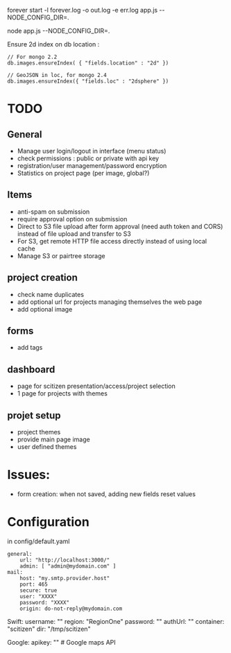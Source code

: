 forever start -l forever.log -o out.log -e err.log app.js --NODE_CONFIG_DIR=.

node app.js --NODE_CONFIG_DIR=.



Ensure 2d index on db location  :

    // For mongo 2.2
    db.images.ensureIndex( { "fields.location" : "2d" })

    // GeoJSON in loc, for mongo 2.4
    db.images.ensureIndex({ "fields.loc" : "2dsphere" })



# TODO

## General

* Manage user login/logout in interface (menu status)
* check permissions : public or private with api key
* registration/user management/password encryption
* Statistics on project page (per image, global?)

## Items

* anti-spam on submission
* require approval option on submission
* Direct to S3 file upload after form approval (need auth token and CORS) instead of file upload and transfer to S3
* For S3, get remote HTTP file access directly instead of using local cache
* Manage S3 or pairtree storage


## project creation

* check name duplicates
* add optional url for projects managing themselves  the web page
* add optional image

## forms

* add tags

## dashboard

* page for scitizen presentation/access/project selection
* 1 page for projects with themes

## projet setup

* project themes
* provide main page image
* user defined themes

# Issues:

* form creation: when not saved, adding new fields reset values

# Configuration

in config/default.yaml

    general:
        url: "http://localhost:3000/"
        admin: [ "admin@mydomain.com" ]
    mail:
        host: "my.smtp.provider.host"
        port: 465
        secure: true
        user: "XXXX"
        password: "XXXX"
        origin: do-not-reply@mydomain.com
Swift:
    username: ""
    region: "RegionOne"
    password: ""
    authUrl: ""
    container: "scitizen"
    dir: "/tmp/scitizen"

Google:
    apikey: ""  # Google maps API
